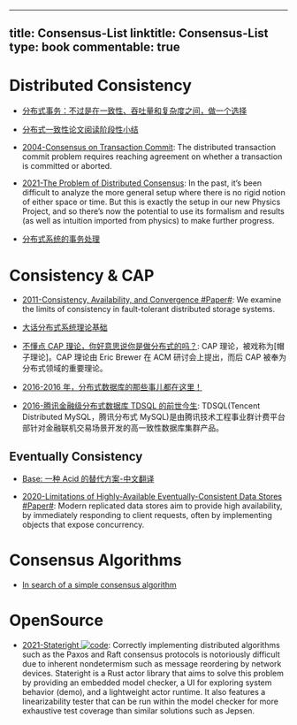 
---
title: Consensus-List
linktitle: Consensus-List
type: book
commentable: true
---

# Distributed Consistency

- [分布式事务：不过是在一致性、吞吐量和复杂度之间，做一个选择](www.primeton.com/read.php?id=2258&his=1)

- [分布式一致性论文阅读阶段性小结](http://blog.fnil.net/blog/ac1fa10ff9b2404ed0b91bdfaf76a87d/)

- [2004-Consensus on Transaction Commit](https://lamport.azurewebsites.net/video/consensus-on-transaction-commit.pdf): The distributed transaction commit problem requires reaching agreement on whether a transaction is committed or aborted.

- [2021-The Problem of Distributed Consensus](https://writings.stephenwolfram.com/2021/05/the-problem-of-distributed-consensus/): In the past, it’s been difficult to analyze the more general setup where there is no rigid notion of either space or time. But this is exactly the setup in our new Physics Project, and so there’s now the potential to use its formalism and results (as well as intuition imported from physics) to make further progress.

- [分布式系统的事务处理](http://mp.weixin.qq.com/s?__biz=MzA4NDc2MDQ1Nw==&mid=2650238031&idx=1&sn=d7ba7844f15d587c83906aedd073748a&scene=0#wechat_redirect)

# Consistency & CAP

- [2011-Consistency, Availability, and Convergence #Paper#](https://apps.cs.utexas.edu/tech_reports/reports/tr/TR-2036.pdf): We examine the limits of consistency in fault-tolerant distributed storage systems.

- [大话分布式系统理论基础](http://mp.weixin.qq.com/s/p4PEZPjxJyYXKpkCCdShbw)

- [不懂点 CAP 理论，你好意思说你是做分布式的吗？](https://parg.co/ULa): CAP 理论，被戏称为[帽子理论]。CAP 理论由 Eric Brewer 在 ACM 研讨会上提出，而后 CAP 被奉为分布式领域的重要理论。

- [2016-2016 年，分布式数据库的那些事儿都在这里！](https://parg.co/b1g)

- [2016-腾讯金融级分布式数据库 TDSQL 的前世今生](http://blog.csdn.net/test_soy/article/details/53259136): TDSQL(Tencent Distributed MySQL，腾讯分布式 MySQL)是由腾讯技术工程事业群计费平台部针对金融联机交易场景开发的高一致性数据库集群产品。

## Eventually Consistency

- [Base: 一种 Acid 的替代方案-中文翻译](http://article.yeeyan.org/view/167444/125572)

- [2020-Limitations of Highly-Available Eventually-Consistent Data Stores #Paper#](https://www.cs.tau.ac.il/~mad/publications/podc2015-replds.pdf): Modern replicated data stores aim to provide high availability, by immediately responding to client requests, often by implementing objects that expose concurrency.

# Consensus Algorithms

- [In search of a simple consensus algorithm](http://rystsov.info/2017/02/15/simple-consensus.html)

# OpenSource

- [2021-Stateright ![code](https://martrix-usa.oss-accelerate.aliyuncs.com/logo/code.svg)](https://github.com/stateright/stateright): Correctly implementing distributed algorithms such as the Paxos and Raft consensus protocols is notoriously difficult due to inherent nondetermism such as message reordering by network devices. Stateright is a Rust actor library that aims to solve this problem by providing an embedded model checker, a UI for exploring system behavior (demo), and a lightweight actor runtime. It also features a linearizability tester that can be run within the model checker for more exhaustive test coverage than similar solutions such as Jepsen.

    